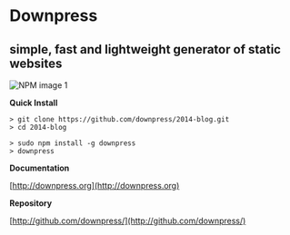 # Downpress
## simple, fast and lightweight generator of static websites

![NPM image 1](https://nodei.co/npm/downpress.png)


**Quick Install**

    > git clone https://github.com/downpress/2014-blog.git
    > cd 2014-blog

    > sudo npm install -g downpress
    > downpress

**Documentation**

[http://downpress.org](http://downpress.org)

**Repository**

[http://github.com/downpress/](http://github.com/downpress/)